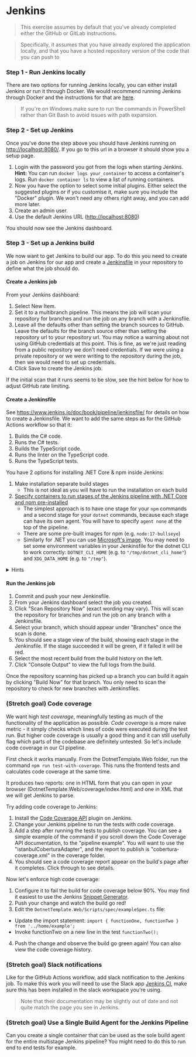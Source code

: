 # Jenkins

> This exercise assumes by default that you've already completed either the GitHub or GitLab instructions.

> Specifically, it assumes that you have already explored the application locally, and that you have a hosted repository version of the code that you can push to

### Step 1 - Run Jenkins locally
There are two options for running Jenkins locally, you can either install Jenkins or run it through Docker. We would recommend running Jenkins through Docker and the instructions for that are [here](https://www.jenkins.io/doc/book/installing/#docker).

> If you're on Windows make sure to run the commands in PowerShell rather than Git Bash to avoid issues with path expansion.

### Step 2 - Set up Jenkins
Once you've done the step above you should have Jenkins running on <http://localhost:8080/>. If you go to this url in a browser it should show you a setup page.
1. Login with the password you got from the logs when starting Jenkins. **Hint:** You can run `docker logs your_container` to access a container's logs. Run `docker container ls` to view a list of running containers.
2. Now you have the option to select some initial plugins. Either select the suggested plugins or if you customise it, make sure you include the "Docker" plugin. We won't need any others right away, and you can add more later.
3. Create an admin user.
4. Use the default Jenkins URL (<http://localhost:8080>)

You should now see the Jenkins dashboard.

### Step 3 - Set up a Jenkins build
We now want to get Jenkins to build our app. To do this you need to create a job on Jenkins for our app and create a [Jenkinsfile](https://www.jenkins.io/doc/book/pipeline/jenkinsfile/) in your repository to define what the job should do.

#### Create a Jenkins job
From your Jenkins dashboard:
1. Select New Item.
2. Set it to a multibranch pipeline. This means the job will scan your repository for branches and run the job on any branch with a Jenkinsfile.
3. Leave all the defaults other than setting the branch sources to GitHub. Leave the defaults for the branch source other than setting the repository url to your repository url. You may notice a warning about not using GitHub credentials at this point. This is fine, as we're just reading from a public repository we don't need credentials. If we were using a private repository or we were writing to the repository during the job, then we would need to set up credentials.
4. Click Save to create the Jenkins job.

If the initial scan that it runs seems to be slow, see the hint below for how to adjust GitHub rate limiting.

#### Create a Jenkinsfile
See <https://www.jenkins.io/doc/book/pipeline/jenkinsfile/> for details on how to create a Jenkinsfile. We want to add the same steps as for the GitHub Actions workflow so that it:
1. Builds the C# code.
2. Runs the C# tests.
3. Builds the TypeScript code.
4. Runs the linter on the TypeScript code.
5. Runs the TypeScript tests.

You have 2 options for installing .NET Core & npm inside Jenkins:
1. Make installation separate build stages
    * This is not ideal as you will have to run the installation on each build
2. [Specify containers to run stages of the Jenkins pipeline with .NET Core and npm pre-installed](https://www.jenkins.io/doc/book/pipeline/docker/)
    * The simplest approach is to have one stage for your `npm` commands and a second stage for your `dotnet` commands, because each stage can have its own agent. You will have to specify `agent none` at the top of the pipeline.
    * There are some pre-built images for npm (e.g. `node:17-bullseye`)
    * Similarly for .NET you can use [Microsoft's image](https://hub.docker.com/_/microsoft-dotnet-sdk). You may need to set some environment variables in your Jenkinsfile for the dotnet CLI to work correctly: `DOTNET_CLI_HOME` (e.g. to `"/tmp/dotnet_cli_home"`) and `XDG_DATA_HOME` (e.g. to `"/tmp"`).

<details>
<summary>Hints</summary>

* You'll need to use a `dir` block for some steps to run them inside the `DotnetTemplate.Web` directory.
* If Jenkins starts rate limiting your repository scanning you can go to "Manage Jenkins" -> "Configure System" and change "Github API usage rate limiting strategy" to "Throttle at/near rate limit". Adding credentials to your pipeline configuration will also increase the limit.

</details>

#### Run the Jenkins job
1. Commit and push your new Jenkinsfile.
2. From your Jenkins dashboard select the job you created.
3. Click "Scan Repository Now" (exact wording may vary). This will scan the repository for branches and run the job on any branch with a Jenkinsfile.
4. Select your branch, which should appear under "Branches" once the scan is done.
5. You should see a stage view of the build, showing each stage in the Jenkinsfile. If the stage succeeded it will be green, if it failed it will be red.
6. Select the most recent build from the build history on the left.
7. Click "Console Output" to view the full logs from the build.

Once the repository scanning has picked up a branch you can build it again by clicking "Build Now" for that branch. You only need to scan the repository to check for new branches with Jenkinsfiles.

### (Stretch goal) Code coverage
We want high _test coverage_, meaningfully testing as much of the functionality of the application as possible. _Code coverage_ is a more naive metric - it simply checks which lines of code were executed during the test run. But higher code coverage is usually a good thing and it can still usefully flag which parts of the codebase are definitely untested. So let's include code coverage in our CI pipeline.

First check it works manually. From the DotnetTemplate.Web folder, run the command `npm run test-with-coverage`. This runs the frontend tests and calculates code coverage at the same time.

It produces two reports: one in HTML form that you can open in your browser (DotnetTemplate.Web/coverage/index.html) and one in XML that we will get Jenkins to parse.

Try adding code coverage to Jenkins:

1. Install the [Code Coverage API](https://plugins.jenkins.io/code-coverage-api/) plugin on Jenkins.
2. Change your Jenkins pipeline to run the tests with code coverage.
3. Add a step after running the tests to publish coverage. You can see a simple example of the command if you scroll down the Code Coverage API documentation, to the "pipeline example". You will want to use the "istanbulCoberturaAdapter", and the report to publish is "cobertura-coverage.xml" in the coverage folder.
4. You should see a code coverage report appear on the build's page after it completes. Click through to see details.

Now let's enforce high code coverage:

1. Configure it to fail the build for code coverage below 90%. You may find it easiest to use the Jenkins [Snippet Generator](https://www.jenkins.io/doc/book/pipeline/getting-started/#snippet-generator).
2. Push your change and watch the build go red!
3. Edit the `DotnetTemplate.Web/Scripts/spec/exampleSpec.ts` file:
  * Update the import statement: `import { functionOne, functionTwo } from '../home/example';`
  * Invoke functionTwo on a new line in the test `functionTwo();`
4. Push the change and observe the build go green again! You can also view the code coverage history.

### (Stretch goal) Slack notifications
Like for the GitHub Actions workflow, add slack notification to the Jenkins job. To make this work you will need to use the Slack app [Jenkins CI](https://slack.com/apps/A0F7VRFKN-jenkins-ci?next_id=0), make sure this has been installed in the slack workspace you're using.

> Note that their documentation may be slightly out of date and not quite match the page you see in Jenkins.

### (Stretch goal) Use a Single Build Agent for the Jenkins Pipeline
Can you create a single container that can be used as the sole build agent for the entire multistage Jenkins pipeline? You might need to do this to run end to end tests for example.